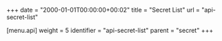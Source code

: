 +++
date = "2000-01-01T00:00:00+00:02"
title = "Secret List"
url = "api-secret-list"

[menu.api]
  weight = 5
  identifier = "api-secret-list"
  parent = "secret"
+++
